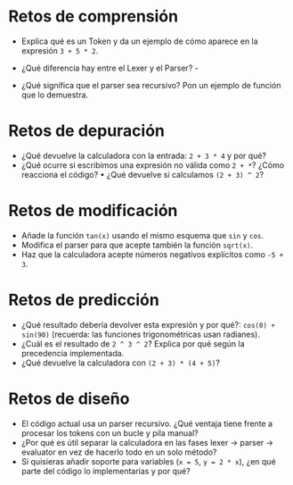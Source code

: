 # Retos de comprensión 
- Explica qué es un Token y da un ejemplo de cómo aparece en la expresión `3 + 5 * 2`.
 
- ¿Qué diferencia hay entre el Lexer y el Parser? - 
- ¿Qué significa que el parser sea recursivo? Pon un ejemplo de función que lo demuestra.
# Retos de depuración 
- ¿Qué devuelve la calculadora con la entrada: `2 + 3 * 4` y por qué? 
- ¿Qué ocurre si escribimos una expresión no válida como `2 + *`? ¿Cómo reacciona el código? • ¿Qué devuelve si calculamos `(2 + 3) ^ 2`?
# Retos de modificación 
- Añade la función `tan(x)` usando el mismo esquema que `sin` y `cos`. 
- Modifica el parser para que acepte también la función `sqrt(x)`.
- Haz que la calculadora acepte números negativos explícitos como `-5 + 3`.
# Retos de predicción
- ¿Qué resultado debería devolver esta expresión y por qué?: `cos(0) + sin(90)` (recuerda: las funciones trigonométricas usan radianes). 
- ¿Cuál es el resultado de `2 ^ 3 ^ 2`? Explica por qué según la precedencia implementada.
- ¿Qué devuelve la calculadora con `(2 + 3) * (4 + 5)`?
# Retos de diseño 
- El código actual usa un parser recursivo. ¿Qué ventaja tiene frente a procesar los tokens con un bucle y pila manual?
- ¿Por qué es útil separar la calculadora en las fases lexer → parser → evaluator en vez de hacerlo todo en un solo método? 
- Si quisieras añadir soporte para variables (`x = 5`, `y = 2 * x`), ¿en qué parte del código lo implementarías y por qué?
